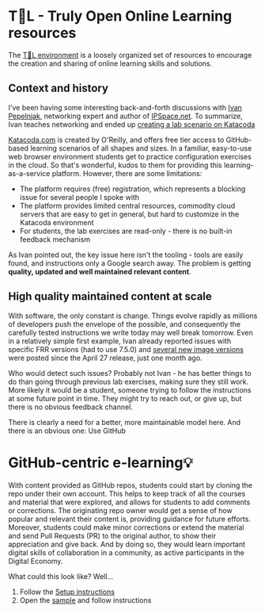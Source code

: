# T👀L - Truly Open Online Learning resources
The [T👀L environment](https://openimitation.org) is a loosely organized set of resources to encourage the creation and sharing of online learning skills and solutions.

## Context and history
I've been having some interesting back-and-forth discussions with [Ivan Pepelnjak](https://www.linkedin.com/in/ivanpepelnjak/), networking expert and author of [IPSpace.net](https://blog.ipspace.net/). To summarize, Ivan teaches networking and ended up [creating a lab scenario on Katacoda](https://blog.ipspace.net/2021/04/katacoda-netsim-containerlab-frr.html)

[Katacoda.com](https://katacoda.com/ipspace/scenarios/netsim-containerlab-101) is created by O'Reilly, and offers free tier access to GitHub-based learning scenarios of all shapes and sizes. In a familiar, easy-to-use web browser environment students get to practice configuration exercises in the cloud. So that's wonderful, kudos to them for providing this learning-as-a-service platform. However, there are some limitations:
* The platform requires (free) registration, which represents a blocking issue for several people I spoke with
* The platform provides limited central resources, commodity cloud servers that are easy to get in general, but hard to customize in the Katacoda environment
* For students, the lab exercises are read-only - there is no built-in feedback mechanism

As Ivan pointed out, the key issue here isn't the tooling - tools are easily found, and instructions only a Google search away. The problem is getting **quality, updated and well maintained relevant content**.

## High quality maintained content at scale
With software, the only constant is change. Things evolve rapidly as millions of developers push the envelope of the possible, and consequently the carefully tested instructions we write today may well break tomorrow. Even in a relatively simple first example, Ivan already reported issues with specific FRR versions (had to use 7.5.0) and [several new image versions](https://hub.docker.com/r/frrouting/frr/tags?page=1&ordering=last_updated) were posted since the April 27 release, just one month ago.

Who would detect such issues? Probably not Ivan - he has better things to do than going through previous lab exercises, making sure they still work. More likely it would be a student, someone trying to follow the instructions at some future point in time. They might try to reach out, or give up, but there is no obvious feedback channel.

There is clearly a need for a better, more maintainable model here. And there is an obvious one: Use GitHub

# GitHub-centric e-learning💡
With content provided as GitHub repos, students could start by cloning the repo under their own account. This helps to keep track of all the courses and material that were explored, and allows for students to add comments or corrections. The originating repo owner would get a sense of how popular and relevant their content is, providing guidance for future efforts. Moreover, students could make minor corrections or extend the material and send Pull Requests (PR) to the original author, to show their appreciation and give back. And by doing so, they would learn important digital skills of collaboration in a community, as active participants in the Digital Economy.

What could this look like? Well...
1. Follow the [Setup instructions](https://github.com/exergy-connect/TOOL/wiki/Setup)
2. Open the [sample](https://github.com/exergy-connect/TOOL/blob/main/TrulyOpenOnlineLearning-101.md) and follow instructions

